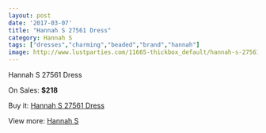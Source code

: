 ```yaml
---
layout: post
date: '2017-03-07'
title: "Hannah S 27561 Dress"
category: Hannah S
tags: ["dresses","charming","beaded","brand","hannah"]
image: http://www.lustparties.com/11665-thickbox_default/hannah-s-27561-dress.jpg
---
```

Hannah S 27561 Dress

On Sales: **$218**
<a href="https://www.lustparties.com/en/hannah-s/4204-hannah-s-27561-dress.html"><amp-img layout="responsive" width="600" height="600" src="//www.lustparties.com/11665-thickbox_default/hannah-s-27561-dress.jpg" alt="Hannah S 27561 Dress 0" /></a>
<a href="https://www.lustparties.com/en/hannah-s/4204-hannah-s-27561-dress.html"><amp-img layout="responsive" width="600" height="600" src="//www.lustparties.com/11666-thickbox_default/hannah-s-27561-dress.jpg" alt="Hannah S 27561 Dress 1" /></a>

Buy it: [Hannah S 27561 Dress](https://www.lustparties.com/en/hannah-s/4204-hannah-s-27561-dress.html "Hannah S 27561 Dress")

View more: [Hannah S](https://www.lustparties.com/en/20-hannah-s "Hannah S")
